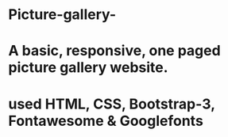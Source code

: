 # Picture-gallery-
# A basic, responsive, one paged picture gallery website.
# used HTML, CSS, Bootstrap-3, Fontawesome & Googlefonts


